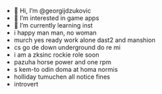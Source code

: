 - 👋 Hi, I’m @georgijdzukovic
- 👀 I’m interested in game apps
- 🌱 I’m currently learning inst
- i happy man man, no woman
- murch yes ready work alone dast2 and manshion
- cs go de down underground do re mi
- i am a zksinc rockie role soon
- pazuha horse power and one rpm
- s kem-to odin doma at homa normis
- holliday tumuchen all notice fines
- introvert
